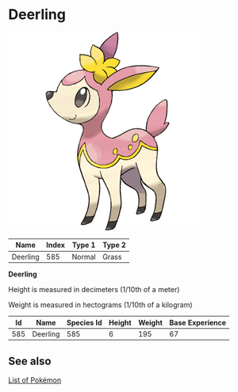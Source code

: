 # Deerling


![Deerling](images/585.png)

| **Name** | **Index** | **Type 1** | **Type 2** |
|----|----|----|----|
| Deerling | 585 | Normal | Grass  |

**Deerling** 


Height is measured in decimeters (1/10th of a meter)

Weight is measured in hectograms (1/10th of a kilogram)

| **Id** | **Name** | **Species Id** | **Height** | **Weight** | **Base Experience** |
|--------|----------|----------------|------------|------------|---------------------|
| 585 | Deerling | 585 | 6 | 195 | 67 |


## See also

[List of Pokémon](../pokemon.md)
